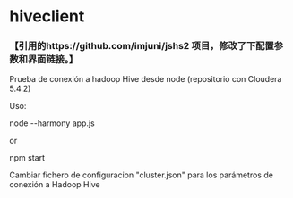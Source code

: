# hiveclient
### 【引用的https://github.com/imjuni/jshs2 项目，修改了下配置参数和界面链接。】


Prueba de conexión a hadoop Hive desde node (repositorio con Cloudera 5.4.2)

Uso:

node --harmony app.js

or 

npm start

Cambiar fichero de configuracion "cluster.json" para los parámetros de conexión a Hadoop Hive


